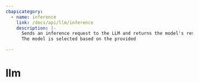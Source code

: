 ```yaml
---
cbapicategory:
  - name: inference
    link: /docs/api/llm/inference
    description: |-
      Sends an inference request to the LLM and returns the model's response.
      The model is selected based on the provided 

---
```

# llm
<CBAPICategory />
